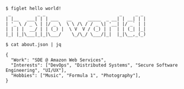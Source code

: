 ```
$ figlet hello world!
 _          _ _                            _     _ _
| |__   ___| | | ___   __      _____  _ __| | __| | |
| '_ \ / _ \ | |/ _ \  \ \ /\ / / _ \| '__| |/ _` | |
| | | |  __/ | | (_) |  \ V  V / (_) | |  | | (_| |_|
|_| |_|\___|_|_|\___/    \_/\_/ \___/|_|  |_|\__,_(_)
```

<!-- ```
$ open spotify-now-playing.html
```
<a href="https://open.spotify.com/user/wymor21u123mm4nt28v77fcy9?si=65d1adaef4944351">
  <img src="https://now-playing-profile.rajitbanerjee.vercel.app/now-playing" width="250" alt="Spotify Now Playing">
</a>
-->


```
$ cat about.json | jq

{
  "Work": "SDE @ Amazon Web Services",
  "Interests": ["DevOps", "Distributed Systems", "Secure Software Engineering", "UI/UX"],
  "Hobbies": ["Music", "Formula 1", "Photography"],
}
```

